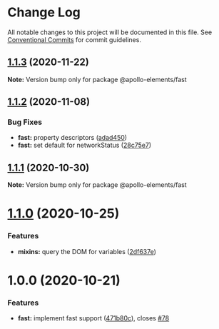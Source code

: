 # Change Log

All notable changes to this project will be documented in this file.
See [Conventional Commits](https://conventionalcommits.org) for commit guidelines.

## [1.1.3](https://github.com/apollo-elements/apollo-elements/compare/@apollo-elements/fast@1.1.2...@apollo-elements/fast@1.1.3) (2020-11-22)

**Note:** Version bump only for package @apollo-elements/fast





## [1.1.2](https://github.com/apollo-elements/apollo-elements/compare/@apollo-elements/fast@1.1.1...@apollo-elements/fast@1.1.2) (2020-11-08)


### Bug Fixes

* **fast:** property descriptors ([adad450](https://github.com/apollo-elements/apollo-elements/commit/adad4504e80e260b334eb88049871f8049d970ef))
* **fast:** set default for networkStatus ([28c75e7](https://github.com/apollo-elements/apollo-elements/commit/28c75e78cf169cd5f7ec13a3bb8f3953902fc988))





## [1.1.1](https://github.com/apollo-elements/apollo-elements/compare/@apollo-elements/fast@1.1.0...@apollo-elements/fast@1.1.1) (2020-10-30)

**Note:** Version bump only for package @apollo-elements/fast





# [1.1.0](https://github.com/apollo-elements/apollo-elements/compare/@apollo-elements/fast@1.0.0...@apollo-elements/fast@1.1.0) (2020-10-25)


### Features

* **mixins:** query the DOM for variables ([2df637e](https://github.com/apollo-elements/apollo-elements/commit/2df637e1babd35b5e0dc3af9d2de11f03e920938))





# 1.0.0 (2020-10-21)


### Features

* **fast:** implement fast support ([471b80c](https://github.com/apollo-elements/apollo-elements/commit/471b80c85edd8fad10192924fae72cc24f231678)), closes [#78](https://github.com/apollo-elements/apollo-elements/issues/78)

